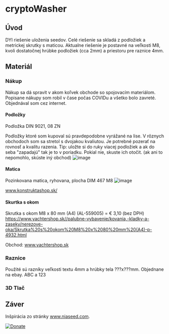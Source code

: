 # cryptoWasher

## Úvod
DYI riešenie uloženia seedov. Celé riešenie sa skladá z podložiek a metrickej skrutky s maticou. Aktualne riešenie je postavné na veľkosti M8, kvoli dostatočnej hrúbke podložiek (cca 2mm) a priestoru pre raznice 4mm.

## Materiál

### Nákup
Nákup sa dá spravit v akom koľvek obchode so spojovacím materiálom. Popisane nákupy som robil v čase počas COVIDu a všetko bolo zavreté. Objednával som cez internet.

#### Podložky
Podložka DIN 9021, 08 ZN 

Podložky ktoré som kupoval sú pravdepodobne vyrážané na lise. V rôznych obchodoch som sa stretol s dvojakou kvaliutou. Je potrebné pozerať na rovnosť a kvalitu razenia.
Tip: uložte si do ruky viacej podložiek a ak do seba "zapadajú" tak je to v poriadku. Pokial nie, skuste ich otočit. (ak ani to nepomohlo, skúste iný obchod)
![image](https://user-images.githubusercontent.com/9383206/117585333-26001780-b112-11eb-97cd-d433ca3ff9e7.png)


#### Matica
Pozinkovana matica, ryhovana, plocha DIM 467 M8
![image](https://www.konstruktashop.sk/_files/200000536-07fb507fb7/DV005-ppic_din_467_edelstahl_0.jpg)

www.konstruktashop.sk/


#### Skurtka s okom
Skrutka s okom M8 x 80 mm (A4) (AL-559005) = € 3,10 (bez DPH)
https://www.yachtershop.sk//palubne-vybavenie/kovania,-kladky-a-zaseky/nerezove-oka/Skrutka%20s%20okom%20M8%20x%2080%20mm%20(A4)-p-4932.html

Obchod: www.yachtershop.sk

### Raznice ###
Použité sú razníky veľkosti textu 4mm a hrúbky tela ???x???mm. Objednane na ebay. ABC a 123

### 3D Tlač

## Záver
Inšpirácia zo stránky www.niaseed.com.

[![Donate](https://img.shields.io/badge/donate-Coffee-yellow.svg)](https://)

